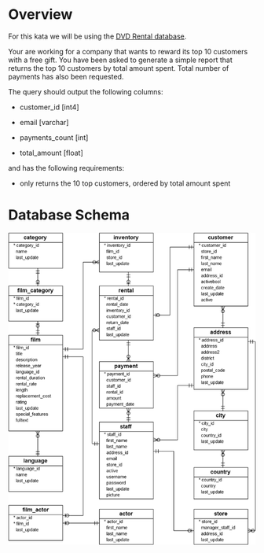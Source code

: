 # Overview
For this kata we will be using the [DVD Rental database](http://www.postgresqltutorial.com/postgresql-sample-database/).

Your are working for a company that wants to reward its top 10 customers with a free gift. You have been asked to generate a simple report that returns the top 10 customers by total amount spent. Total number of payments has also been requested.

The query should output the following columns:

- customer_id [int4]

- email [varchar]

- payments_count [int]

- total_amount [float]

and has the following requirements:

- only returns the 10 top customers, ordered by total amount spent

# Database Schema

![Database Schema](database.png)
